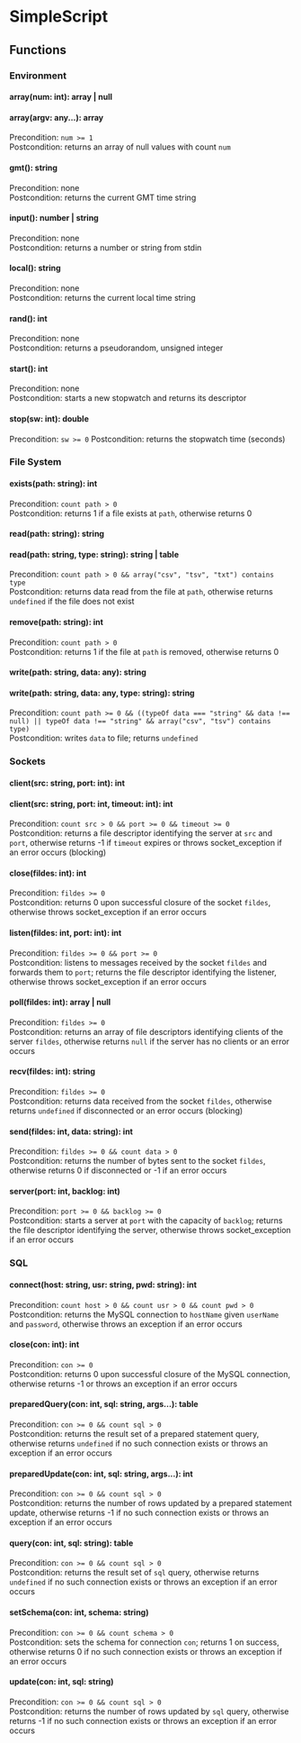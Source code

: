 # SimpleScript

## Functions

### Environment

#### array(num: int): array | null
#### array(argv: any...): array

Precondition:   `num >= 1`<br>
Postcondition:  returns an array of null values with count `num`

#### gmt(): string

Precondition:   none<br>
Postcondition:  returns the current GMT time string

#### input(): number | string

Precondition:   none<br>
Postcondition:  returns a number or string from stdin

#### local(): string

Precondition:   none<br>
Postcondition:  returns the current local time string

#### rand(): int

Precondition:   none<br>
Postcondition:  returns a pseudorandom, unsigned integer

#### start(): int

Precondition:   none<br>
Postcondition:  starts a new stopwatch and returns its descriptor

#### stop(sw: int): double

Precondition:   `sw >= 0`
Postcondition:  returns the stopwatch time (seconds)

<!-- -->

### File System

#### exists(path: string): int

Precondition:   `count path > 0`<br>
Postcondition:  returns 1 if a file exists at `path`, otherwise returns 0

#### read(path: string): string
#### read(path: string, type: string): string | table

Precondition:   `count path > 0 && array("csv", "tsv", "txt") contains type`<br>
Postcondition:  returns data read from the file at `path`, otherwise returns `undefined` if the file does not exist

#### remove(path: string): int

Precondition:   `count path > 0`<br>
Postcondition:  returns 1 if the file at `path` is removed, otherwise returns 0

#### write(path: string, data: any): string
#### write(path: string, data: any, type: string): string

Precondition:   `count path >= 0 && ((typeOf data === "string" && data !== null) || typeOf data !== "string" && array("csv", "tsv") contains type)`<br>
Postcondition:  writes `data` to file; returns `undefined`

<!-- -->

### Sockets

#### client(src: string, port: int): int
#### client(src: string, port: int, timeout: int): int

Precondition:   `count src > 0 && port >= 0 && timeout >= 0`<br>
Postcondition:  returns a file descriptor identifying the server at `src` and `port`, otherwise returns -1 if `timeout` expires or throws socket_exception if an error occurs (blocking)

#### close(fildes: int): int

Precondition:   `fildes >= 0`<br>
Postcondition:  returns 0 upon successful closure of the socket `fildes`, otherwise throws socket_exception if an error occurs

#### listen(fildes: int, port: int): int

Precondition:   `fildes >= 0 && port >= 0`<br>
Postcondition:  listens to messages received by the socket `fildes` and forwards them to `port`; returns the file descriptor identifying the listener, otherwise throws socket_exception if an error occurs

#### poll(fildes: int): array | null

Precondition:   `fildes >= 0`<br>
Postcondition:  returns an array of file descriptors identifying clients of the server `fildes`, otherwise returns `null` if the server has no clients or an error occurs

#### recv(fildes: int): string

Precondition:   `fildes >= 0`<br>
Postcondition:  returns data received from the socket `fildes`, otherwise returns `undefined` if disconnected or an error occurs (blocking)

#### send(fildes: int, data: string): int

Precondition:   `fildes >= 0 && count data > 0`<br>
Postcondition:  returns the number of bytes sent to the socket `fildes`, otherwise returns 0 if disconnected or -1 if an error occurs

#### server(port: int, backlog: int)

Precondition:   `port >= 0 && backlog >= 0`<br>
Postcondition:  starts a server at `port` with the capacity of `backlog`; returns the file descriptor identifying the server, otherwise throws socket_exception if an error occurs

<!-- -->

### SQL

#### connect(host: string, usr: string, pwd: string): int

Precondition:   `count host > 0 && count usr > 0 && count pwd > 0`<br>
Postcondition:  returns the MySQL connection to `hostName` given `userName` and `password`, otherwise throws an exception if an error occurs

#### close(con: int): int

Precondition:   `con >= 0`<br>
Postcondition:  returns 0 upon successful closure of the MySQL connection, otherwise returns -1 or throws an exception if an error occurs

#### preparedQuery(con: int, sql: string, args...): table

Precondition:   `con >= 0 && count sql > 0`<br>
Postcondition:  returns the result set of a prepared statement query, otherwise returns `undefined` if no such connection exists or throws an exception if an error occurs

#### preparedUpdate(con: int, sql: string, args...): int

Precondition:   `con >= 0 && count sql > 0`<br>
Postcondition:  returns the number of rows updated by a prepared statement update, otherwise returns -1 if no such connection exists or throws an exception if an error occurs

#### query(con: int, sql: string): table

Precondition:   `con >= 0 && count sql > 0`<br>
Postcondition:  returns the result set of `sql` query, otherwise returns `undefined` if no such connection exists or throws an exception if an error occurs

#### setSchema(con: int, schema: string)

Precondition:   `con >= 0 && count schema > 0`<br>
Postcondition:  sets the schema for connection `con`; returns 1 on success, otherwise returns 0 if no such connection exists or throws an exception if an error occurs

#### update(con: int, sql: string)

Precondition:   `con >= 0 && count sql > 0`<br>
Postcondition:  returns the number of rows updated by `sql` query, otherwise returns -1 if no such connection exists or throws an exception if an error occurs
